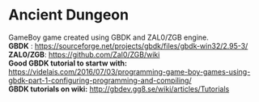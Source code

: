 # Ancient Dungeon
GameBoy game created using GBDK and ZAL0/ZGB engine. <br/>
**GBDK** : https://sourceforge.net/projects/gbdk/files/gbdk-win32/2.95-3/ <br/>
**ZAL0/ZGB**: https://github.com/Zal0/ZGB/wiki <br/>
**Good GBDK tutorial to startw with:** https://videlais.com/2016/07/03/programming-game-boy-games-using-gbdk-part-1-configuring-programming-and-compiling/ <br/>
**GBDK tutorials on wiki:** http://gbdev.gg8.se/wiki/articles/Tutorials <br/>
